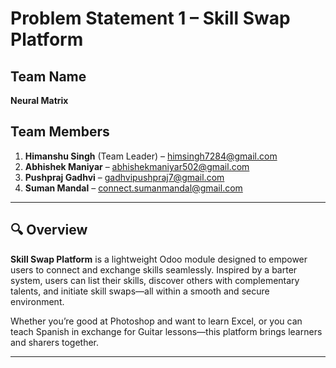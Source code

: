 # Problem Statement 1 – Skill Swap Platform

## Team Name
**Neural Matrix**

## Team Members
1. **Himanshu Singh** (Team Leader) – [himsingh7284@gmail.com](mailto:himsingh7284@gmail.com)  
2. **Abhishek Maniyar** – [abhishekmaniyar502@gmail.com](mailto:abhishekmaniyar502@gmail.com)  
3. **Pushpraj Gadhvi** – [gadhvipushpraj7@gmail.com](mailto:gadhvipushpraj7@gmail.com)  
4. **Suman Mandal** – [connect.sumanmandal@gmail.com](mailto:connect.sumanmandal@gmail.com)

---

## 🔍 Overview
**Skill Swap Platform** is a lightweight Odoo module designed to empower users to connect and exchange skills seamlessly. Inspired by a barter system, users can list their skills, discover others with complementary talents, and initiate skill swaps—all within a smooth and secure environment.

Whether you’re good at Photoshop and want to learn Excel, or you can teach Spanish in exchange for Guitar lessons—this platform brings learners and sharers together.

---